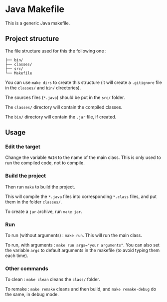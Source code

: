# Java Makefile
This is a generic Java makefile.

## Project structure
The file structure used for this the following one :
```
├── bin/
├── classes/
├── src/
└── Makefile
```
You can use `make dirs` to create this structure (it will create a `.gitignore` file in the `classes/` and `bin/` directories).

The sources files (`*.java`) should be put in the `src/` folder.

The `classes/` directory will contain the compiled classes.

The `bin/` directory will contain the `.jar` file, if created.

## Usage
### Edit the target
Change the variable `MAIN` to the name of the main class. This is only used to run the compiled code, not to compile.

### Build the project
Then run `make` to build the project.

This will compile the `*.java` files into corresponding `*.class` files, and put them in the folder `classes/`.

To create a `jar` archive, run `make jar`.

### Run
To run (without arguments) : `make run`. This will run the main class.

To run, with arguments : `make run args="your arguments"`.
You can also set the variable `args` to default arguments in the makefile (to avoid typing them each time).

### Other commands
To clean : `make clean` cleans the `class/` folder.

To remake : `make remake` cleans and then build, and `make remake-debug` do the same, in debug mode.

